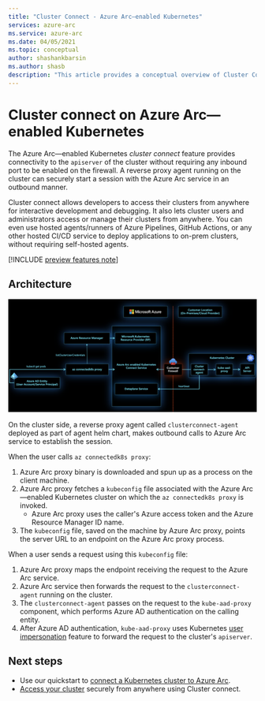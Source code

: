 ```yaml
---
title: "Cluster Connect - Azure Arc—enabled Kubernetes"
services: azure-arc
ms.service: azure-arc
ms.date: 04/05/2021
ms.topic: conceptual
author: shashankbarsin
ms.author: shasb
description: "This article provides a conceptual overview of Cluster Connect capability of Azure Arc—enabled Kubernetes"
---
```


# Cluster connect on Azure Arc—enabled Kubernetes

The Azure Arc—enabled Kubernetes *cluster connect* feature provides connectivity to the `apiserver` of the cluster without requiring any inbound port to be enabled on the firewall. A reverse proxy agent running on the cluster can securely start a session with the Azure Arc service in an outbound manner. 

Cluster connect allows developers to access their clusters from anywhere for interactive development and debugging. It also lets cluster users and administrators access or manage their clusters from anywhere. You can even use hosted agents/runners of Azure Pipelines, GitHub Actions, or any other hosted CI/CD service to deploy applications to on-prem clusters, without requiring self-hosted agents.

[!INCLUDE [preview features note](./includes/preview/preview-callout.md)]

## Architecture

[ ![Cluster connect architecture](./media/conceptual-cluster-connect.png) ](./media/conceptual-cluster-connect.png#lightbox)

On the cluster side, a reverse proxy agent called `clusterconnect-agent` deployed as part of agent helm chart, makes outbound calls to Azure Arc service to establish the session.

When the user calls `az connectedk8s proxy`:
1. Azure Arc proxy binary is downloaded and spun up as a process on the client machine. 
1. Azure Arc proxy fetches a `kubeconfig` file associated with the Azure Arc—enabled Kubernetes cluster on which the `az connectedk8s proxy` is invoked.
    * Azure Arc proxy uses the caller's Azure access token and the Azure Resource Manager ID name. 
1. The `kubeconfig` file, saved on the machine by Azure Arc proxy, points the server URL to an endpoint on the Azure Arc proxy process.

When a user sends a request using this `kubeconfig` file:
1. Azure Arc proxy maps the endpoint receiving the request to the Azure Arc service. 
1. Azure Arc service then forwards the request to the `clusterconnect-agent` running on the cluster. 
1. The `clusterconnect-agent` passes on the request to the `kube-aad-proxy` component, which performs Azure AD authentication on the calling entity. 
1. After Azure AD authentication, `kube-aad-proxy` uses Kubernetes [user impersonation](https://kubernetes.io/docs/reference/access-authn-authz/authentication/#user-impersonation) feature to forward the request to the cluster's `apiserver`.

## Next steps

* Use our quickstart to [connect a Kubernetes cluster to Azure Arc](./quickstart-connect-cluster.md).
* [Access your cluster](./cluster-connect.md) securely from anywhere using Cluster connect.
